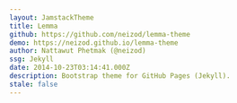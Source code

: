 ```yaml
---
layout: JamstackTheme
title: Lemma
github: https://github.com/neizod/lemma-theme
demo: https://neizod.github.io/lemma-theme
author: Nattawut Phetmak (@neizod)
ssg: Jekyll
date: 2014-10-23T03:14:41.000Z
description: Bootstrap theme for GitHub Pages (Jekyll).
stale: false
---
```

